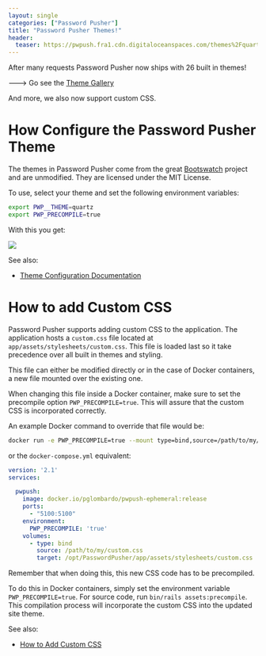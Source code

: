 ```yaml
---
layout: single
categories: ["Password Pusher"]
title: "Password Pusher Themes!"
header:
  teaser: https://pwpush.fra1.cdn.digitaloceanspaces.com/themes%2Fquartz-theme-pwpush.com.png
---
```


After many requests Password Pusher now ships with 26 built in themes!

---> Go see the [Theme Gallery](https://github.com/pglombardo/PasswordPusher/blob/master/Themes.md#theme-gallery)

And more, we also now support custom CSS.

# How Configure the Password Pusher Theme

The themes in Password Pusher come from the great [Bootswatch](https://bootswatch.com) project and are unmodified.  They are licensed under the MIT License.

To use, select your theme and set the following environment variables:

```bash
export PWP__THEME=quartz
export PWP_PRECOMPILE=true
```

With this you get:

![](https://pwpush.fra1.cdn.digitaloceanspaces.com/themes%2Fquartz-theme-pwpush.com.png)

See also:

* [Theme Configuration Documentation](https://github.com/pglombardo/PasswordPusher/blob/master/Configuration.md#themes)

# How to add Custom CSS

Password Pusher supports adding custom CSS to the application. The application hosts a `custom.css` file located at `app/assets/stylesheets/custom.css`. This file is loaded last so it take precedence over all built in themes and styling.

This file can either be modified directly or in the case of Docker containers, a new file mounted over the existing one.

When changing this file inside a Docker container, make sure to set the precompile option `PWP_PRECOMPILE=true`. This will assure that the custom CSS is incorporated correctly.

An example Docker command to override that file would be:

```bash
docker run -e PWP_PRECOMPILE=true --mount type=bind,source=/path/to/my/custom.css,target=/opt/PasswordPusher/app/assets/stylesheets/custom.css -p 5100:5100 pglombardo/pwpush-ephemeral:release
```

or the `docker-compose.yml` equivalent:

```yaml
version: '2.1'
services:

  pwpush:
    image: docker.io/pglombardo/pwpush-ephemeral:release
    ports:
      - "5100:5100"
    environment:
      PWP_PRECOMPILE: 'true'
    volumes:
      - type: bind
        source: /path/to/my/custom.css
        target: /opt/PasswordPusher/app/assets/stylesheets/custom.css
```

Remember that when doing this, this new CSS code has to be precompiled.

To do this in Docker containers, simply set the environment variable `PWP_PRECOMPILE=true`. For source code, run `bin/rails assets:precompile`. This compilation process will incorporate the custom CSS into the updated site theme.

See also:

* [How to Add Custom CSS](https://github.com/pglombardo/PasswordPusher/blob/master/Configuration.md#themes)


